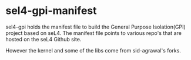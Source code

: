 sel4-gpi-manifest
========
sel4-gpi holds the manifest file to build the General Purpose Isolation(GPI) project based on seL4.
The manifest file points to various repo's that are hosted on the seL4 Github site.

However the kernel and some of the libs come from sid-agrawal's forks.


